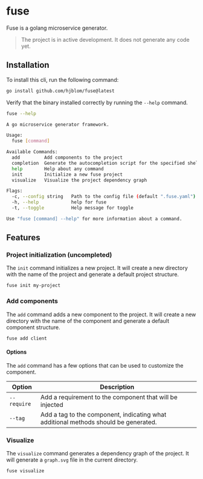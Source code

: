 # fuse
Fuse is a golang microservice generator.

> The project is in active development. It does not generate any code yet.


## Installation

To install this cli, run the following command:

```bash
go install github.com/hjblom/fuse@latest
```

Verify that the binary installed correctly by running the `--help` command.

```bash
fuse --help

A go microservice generator framework.

Usage:
  fuse [command]

Available Commands:
  add         Add components to the project
  completion  Generate the autocompletion script for the specified shell
  help        Help about any command
  init        Initialize a new fuse project
  visualize   Visualize the project dependency graph

Flags:
  -c, --config string   Path to the config file (default ".fuse.yaml")
  -h, --help            help for fuse
  -t, --toggle          Help message for toggle

Use "fuse [command] --help" for more information about a command.
```

## Features

### Project initialization (uncompleted)

The `init` command initializes a new project. It will create a new directory with the name of the project and generate a default project structure.

```bash
fuse init my-project
```

### Add components

The `add` command adds a new component to the project. It will create a new directory with the name of the component and generate a default component structure.

```bash
fuse add client
```

#### Options

The `add` command has a few options that can be used to customize the component.

| Option | Description |
| --- | --- |
| `--require` | Add a requirement to the component that will be injected |
| `--tag` | Add a tag to the component, indicating what additional methods should be generated. |

### Visualize

The `visualize` command generates a dependency graph of the project. It will generate a `graph.svg` file in the current directory.

```bash
fuse visualize
```
